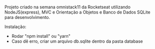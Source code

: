 Projeto criado na semana omnistack11 da Rocketseat utilizando NodeJS(express),
MVC e Orientação a Objetos e Banco de Dados SQLite para desenvolvimento.

Instalação:
- Rodar "npm install" ou "yarn"
- Caso dê erro, criar um arquivo db.sqlite dentro da pasta database